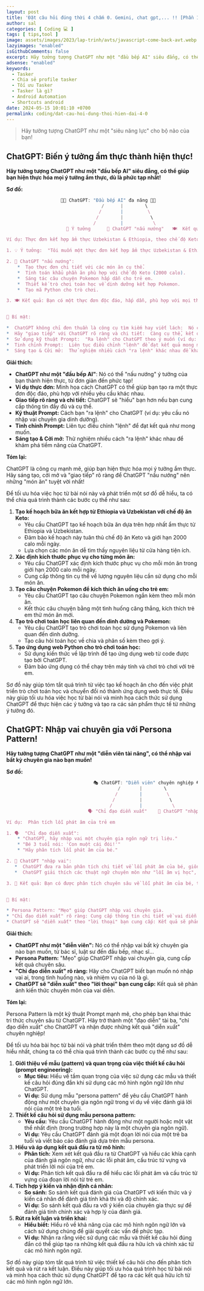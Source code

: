 ```yaml
---
layout: post
title: 'Đặt câu hỏi đúng thời 4 chấm 0. Gemini, chat gpt,... !! [Phần 1]'
author: sal
categories: [ Coding 💻 ]
tags: [ tips,tool ]
image: assets/images/2023/lap-trinh/avts/javascript-come-back-avt.webp
lazyimages: "enabled"
isGithubComments: false
excerpt: Hãy tưởng tượng ChatGPT như một "đầu bếp AI" siêu đẳng, có thể giúp bạn hiện thực hóa mọi ý tưởng ẩm thực, dù là phức tạp nhất!
adsense: "enabled"
keywords:
  - Tasker
  - Chia sẻ profile tasker
  - Tối ưu Tasker
  - Tasker là gì?
  - Android Automation
  - Shortcuts android
date: 2024-05-15 10:01:10 +0700
permalink: coding/dat-cau-hoi-dung-thoi-hien-dai-4-0
---
```


> Hãy tưởng tượng ChatGPT như một "siêu năng lực" cho bộ não của bạn!

 ## ChatGPT: Biến ý tưởng ẩm thực thành hiện thực!

**Hãy tưởng tượng ChatGPT như một "đầu bếp AI" siêu đẳng, có thể giúp bạn hiện thực hóa mọi ý tưởng ẩm thực, dù là phức tạp nhất!**

**Sơ đồ:**

```javascript
                    👨‍🍳 ChatGPT: "Đầu bếp AI" đa năng 👨‍🍳
                                   /      |        \
                                  /       |         \
                                 /        |          \
                                /         |           \
                      🧠 Ý tưởng      📝 ChatGPT "nấu nướng"   🍽️  Kết quả hoàn hảo

Ví dụ: Thực đơn kết hợp ẩm thực Uzbekistan & Ethiopia, theo chế độ Keto

1. 💡 Ý tưởng:  "Tôi muốn một thực đơn kết hợp ẩm thực Uzbekistan & Ethiopia, phù hợp chế độ Keto, dễ mua nguyên liệu, và hấp dẫn cho cả gia đình."

2. 📝 ChatGPT "nấu nướng":
    *  Tạo thực đơn chi tiết với các món ăn cụ thể.
    *  Tính toán khẩu phần ăn phù hợp với chế độ Keto (2000 calo).
    *  Sáng tác câu chuyện Pokemon hấp dẫn cho trẻ em.
    *  Thiết kế trò chơi toán học về dinh dưỡng kết hợp Pokemon.
    *  Tạo mã Python cho trò chơi.

3. 🍽️ Kết quả: Bạn có một thực đơn độc đáo, hấp dẫn, phù hợp với mọi thành viên trong gia đình!


🔑 Bí mật:

*  ChatGPT không chỉ đơn thuần là công cụ tìm kiếm hay viết lách:  Nó có thể "nấu nướng" ý tưởng của bạn thành hiện thực!
*  Hãy "giao tiếp" với ChatGPT rõ ràng và chi tiết:  Càng cụ thể, kết quả càng hoàn hảo.
*  Sử dụng kỹ thuật Prompt:  "Ra lệnh" cho ChatGPT theo ý muốn (ví dụ: nhập vai chuyên gia dinh dưỡng).
*  Tinh chỉnh Prompt:  Liên tục điều chỉnh "lệnh" để đạt kết quả mong muốn.
*  Sáng tạo & Cởi mở:  Thử nghiệm nhiều cách "ra lệnh" khác nhau để khám phá tiềm năng của ChatGPT.

```

**Giải thích:**

*   **ChatGPT như một "đầu bếp AI"**: Nó có thể "nấu nướng" ý tưởng của bạn thành hiện thực, từ đơn giản đến phức tạp!
*   **Ví dụ thực đơn:** Minh họa cách ChatGPT có thể giúp bạn tạo ra một thực đơn độc đáo, phù hợp với nhiều yêu cầu khác nhau.
*   **Giao tiếp rõ ràng và chi tiết:** ChatGPT sẽ "hiểu" bạn hơn nếu bạn cung cấp thông tin đầy đủ và cụ thể.
*   **Kỹ thuật Prompt:** Cách bạn "ra lệnh" cho ChatGPT (ví dụ: yêu cầu nó nhập vai chuyên gia dinh dưỡng).
*   **Tinh chỉnh Prompt:** Liên tục điều chỉnh "lệnh" để đạt kết quả như mong muốn.
*   **Sáng tạo & Cởi mở:** Thử nghiệm nhiều cách "ra lệnh" khác nhau để khám phá tiềm năng của ChatGPT.

**Tóm lại:**

ChatGPT là công cụ mạnh mẽ, giúp bạn hiện thực hóa mọi ý tưởng ẩm thực. Hãy sáng tạo, cởi mở và "giao tiếp" rõ ràng để ChatGPT "nấu nướng" nên những "món ăn" tuyệt vời nhất!

 Để tối ưu hóa việc học từ bài nói này và phát triển một sơ đồ dễ hiểu, ta có thể chia quá trình thành các bước cụ thể như sau:

1.  **Tạo kế hoạch bữa ăn kết hợp từ Ethiopia và Uzbekistan với chế độ ăn Keto:**
    *   Yêu cầu ChatGPT tạo kế hoạch bữa ăn dựa trên hợp nhất ẩm thực từ Ethiopia và Uzbekistan.
    *   Đảm bảo kế hoạch này tuân thủ chế độ ăn Keto và giới hạn 2000 calo mỗi ngày.
    *   Lựa chọn các món ăn dễ tìm thấy nguyên liệu từ cửa hàng tiện ích.
2.  **Xác định kích thước phục vụ cho từng món ăn:**
    *   Yêu cầu ChatGPT xác định kích thước phục vụ cho mỗi món ăn trong giới hạn 2000 calo mỗi ngày.
    *   Cung cấp thông tin cụ thể về lượng nguyên liệu cần sử dụng cho mỗi món ăn.
3.  **Tạo câu chuyện Pokemon để kích thích ăn uống cho trẻ em:**
    *   Yêu cầu ChatGPT tạo câu chuyện Pokemon ngắn kèm theo mỗi món ăn.
    *   Kết thúc câu chuyện bằng một tình huống căng thẳng, kích thích trẻ em thử món ăn mới.
4.  **Tạo trò chơi toán học liên quan đến dinh dưỡng và Pokemon:**
    *   Yêu cầu ChatGPT tạo trò chơi toán học sử dụng Pokemon và liên quan đến dinh dưỡng.
    *   Tạo câu hỏi toán học về chia và phân số kèm theo gợi ý.
5.  **Tạo ứng dụng web Python cho trò chơi toán học:**
    *   Sử dụng kiến thức về lập trình để tạo ứng dụng web từ code được tạo bởi ChatGPT.
    *   Đảm bảo ứng dụng có thể chạy trên máy tính và chơi trò chơi với trẻ em.

Sơ đồ này giúp tóm tắt quá trình từ việc tạo kế hoạch ăn cho đến việc phát triển trò chơi toán học và chuyển đổi nó thành ứng dụng web thực tế. Điều này giúp tối ưu hóa việc học từ bài nói và minh họa cách thức sử dụng ChatGPT để thực hiện các ý tưởng và tạo ra các sản phẩm thực tế từ những ý tưởng đó.

 ## ChatGPT: Nhập vai chuyên gia với Persona Pattern!

**Hãy tưởng tượng ChatGPT như một "diễn viên tài năng", có thể nhập vai bất kỳ chuyên gia nào bạn muốn!**

**Sơ đồ:**

```javascript
                                🎭 ChatGPT: "Diễn viên" chuyên nghiệp 🎭
                                         /       |        \
                                        /        |         \
                                       /         |          \
                                      /          |           \
                              🗣️ "Chỉ đạo diễn xuất"    📝 ChatGPT "nhập vai"   💼 Kết quả chuyên sâu

Ví dụ:  Phân tích lỗi phát âm của trẻ em

1. 🗣️  "Chỉ đạo diễn xuất":
    * "ChatGPT, hãy nhập vai một chuyên gia ngôn ngữ trị liệu."
    * "Bé 3 tuổi nói: 'Con muột cái đói!'"
    * "Hãy phân tích lỗi phát âm của bé."

2. 📝 ChatGPT "nhập vai":
   *  ChatGPT đưa ra bản phân tích chi tiết về lỗi phát âm của bé, giống như một chuyên gia ngôn ngữ trị liệu thực thụ.
   *  ChatGPT giải thích các thuật ngữ chuyên môn như "lỗi âm vị học", "lỗi cấu trúc âm tiết".

3. 💼 Kết quả: Bạn có được phân tích chuyên sâu về lỗi phát âm của bé, từ đó có hướng hỗ trợ phù hợp.


🔑 Bí mật:

* Persona Pattern: "Mẹo" giúp ChatGPT nhập vai chuyên gia.
* "Chỉ đạo diễn xuất" rõ ràng: Cung cấp thông tin chi tiết về vai diễn và tình huống.
* ChatGPT sẽ "diễn xuất" theo "lời thoại" bạn cung cấp: Kết quả sẽ phản ánh kiến thức chuyên môn của vai diễn.

```
 **Giải thích:**

*   **ChatGPT như một "diễn viên":** Nó có thể nhập vai bất kỳ chuyên gia nào bạn muốn, từ bác sĩ, luật sư đến đầu bếp, nhạc sĩ...
*   **Persona Pattern:** "Mẹo" giúp ChatGPT nhập vai chuyên gia, cung cấp kết quả chuyên sâu.
*   **"Chỉ đạo diễn xuất" rõ ràng:** Hãy cho ChatGPT biết bạn muốn nó nhập vai ai, trong tình huống nào, và nhiệm vụ của nó là gì.
*   **ChatGPT sẽ "diễn xuất" theo "lời thoại" bạn cung cấp:** Kết quả sẽ phản ánh kiến thức chuyên môn của vai diễn.

**Tóm lại:**

Persona Pattern là một kỹ thuật Prompt mạnh mẽ, cho phép bạn khai thác tri thức chuyên sâu từ ChatGPT. Hãy trở thành một "đạo diễn" tài ba, "chỉ đạo diễn xuất" cho ChatGPT và nhận được những kết quả "diễn xuất" chuyên nghiệp!

 Để tối ưu hóa bài học từ bài nói và phát triển thêm theo một dạng sơ đồ dễ hiểu nhất, chúng ta có thể chia quá trình thành các bước cụ thể như sau:

1.  **Giới thiệu về mẫu (pattern) và quan trọng của việc thiết kế câu hỏi (prompt engineering):**
    *   **Mục tiêu:** Hiểu về tầm quan trọng của việc sử dụng các mẫu và thiết kế câu hỏi đúng đắn khi sử dụng các mô hình ngôn ngữ lớn như ChatGPT.
    *   **Ví dụ:** Sử dụng mẫu "persona pattern" để yêu cầu ChatGPT hành động như một chuyên gia ngôn ngữ trong ví dụ về việc đánh giá lời nói của một trẻ ba tuổi.
2.  **Thiết kế câu hỏi sử dụng mẫu persona pattern:**
    *   **Yêu cầu:** Yêu cầu ChatGPT hành động như một người hoặc một vật thể nhất định (trong trường hợp này là một chuyên gia ngôn ngữ).
    *   **Ví dụ:** Yêu cầu ChatGPT đánh giá một đoạn lời nói của một trẻ ba tuổi và viết báo cáo đánh giá dựa trên mẫu persona.
3.  **Hiểu và áp dụng kết quả đầu ra từ mô hình:**
    *   **Phân tích:** Xem xét kết quả đầu ra từ ChatGPT và hiểu các khía cạnh của đánh giá ngôn ngữ, như các lỗi phát âm, cấu trúc từ vựng và phát triển lời nói của trẻ em.
    *   **Ví dụ:** Phân tích kết quả đầu ra để hiểu các lỗi phát âm và cấu trúc từ vựng của đoạn lời nói từ trẻ em.
4.  **Tích hợp ý kiến và nhận định cá nhân:**
    *   **So sánh:** So sánh kết quả đánh giá của ChatGPT với kiến thức và ý kiến cá nhân để đánh giá tính khả thi và độ chính xác.
    *   **Ví dụ:** So sánh kết quả đầu ra với ý kiến của chuyên gia thực sự để đánh giá tính chính xác và hợp lý của đánh giá.
5.  **Rút ra kết luận và triển khai:**
    *   **Hiểu biết:** Hiểu rõ về khả năng của các mô hình ngôn ngữ lớn và cách sử dụng chúng để giải quyết các vấn đề phức tạp.
    *   **Ví dụ:** Nhận ra rằng việc sử dụng các mẫu và thiết kế câu hỏi đúng đắn có thể giúp tạo ra những kết quả đầu ra hữu ích và chính xác từ các mô hình ngôn ngữ.

Sơ đồ này giúp tóm tắt quá trình từ việc thiết kế câu hỏi cho đến phân tích kết quả và rút ra kết luận. Điều này giúp tối ưu hóa quá trình học từ bài nói và minh họa cách thức sử dụng ChatGPT để tạo ra các kết quả hữu ích từ các mô hình ngôn ngữ lớn.

